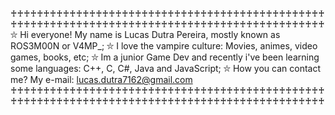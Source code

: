 ♰♰♰♰♰♰♰♰♰♰♰♰♰♰♰♰♰♰♰♰♰♰♰♰♰♰♰♰♰♰♰♰♰♰♰♰♰♰♰♰♰♰♰♰♰♰♰♰♰♰♰♰♰♰♰♰♰♰♰♰♰♰♰♰♰♰♰♰♰♰♰♰♰♰♰♰♰♰♰♰♰♰♰♰♰♰♰♰♰♰♰♰♰♰♰♰
⛥ Hi everyone! My name is Lucas Dutra Pereira, mostly known as ROS3M00N or V4MP_;
⛥ I love the vampire culture: Movies, animes, video games, books, etc;
⛥ Im a junior Game Dev and recently i've been learning some languages: C++, C, C#, Java and JavaScript;
⛥ How you can contact me? My e-mail: lucas.dutra7162@gmail.com
♰♰♰♰♰♰♰♰♰♰♰♰♰♰♰♰♰♰♰♰♰♰♰♰♰♰♰♰♰♰♰♰♰♰♰♰♰♰♰♰♰♰♰♰♰♰♰♰♰♰♰♰♰♰♰♰♰♰♰♰♰♰♰♰♰♰♰♰♰♰♰♰♰♰♰♰♰♰♰♰♰♰♰♰♰♰♰♰♰♰♰♰♰♰♰♰
